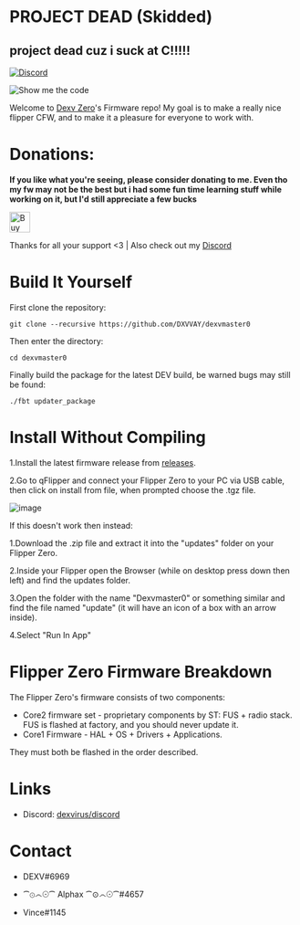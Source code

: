 # PROJECT DEAD (Skidded) 
## project dead cuz i suck at C!!!!!

[![Discord](https://img.shields.io/discord/975068703559409685?label=&logo=discord&logoColor=ffffff&color=7389D8&labelColor=6A7EC2)](https://discord.gg/sxrHZbUP6B)

![Show me the code](https://user-images.githubusercontent.com/89728480/209841676-33fb8152-d2ea-4039-a847-c03d1037fa3d.png)

Welcome to [Dexv Zero](https://discord.gg/dexvirus)'s Firmware repo!
My goal is to make a really nice flipper CFW, and to make it a pleasure for everyone to work with.

# Donations: 
**If you like what you're seeing, please consider donating to me. Even tho my fw may not be the best but i had some fun time learning stuff while working on it, but I'd still appreciate a few bucks**

<a href='https://ko-fi.com/N4N7I2HJC' target='_blank'><img height='36' style='border:0px;height:36px;' src='https://storage.ko-fi.com/cdn/brandasset/kofi_button_dark.png' border='0' alt='Buy Me a Coff at ko-fi.com' /></a>

Thanks for all your support <3 | Also check out my [Discord](https://discord.gg/sxrHZbUP6B)

# Build It Yourself

First clone the repository: 
```shell
git clone --recursive https://github.com/DXVVAY/dexvmaster0
```
Then enter the directory:
```shell
cd dexvmaster0
```
Finally build the package for the latest DEV build, be warned bugs may still be found:
```shell
./fbt updater_package
```

# Install Without Compiling

1.Install the latest firmware release from [releases](https://github.com/DXVVAY/Dexvmaster0/releases).

2.Go to qFlipper and connect your Flipper Zero to your PC via USB cable, then click on install from file, when prompted choose the .tgz file.

![image](https://user-images.githubusercontent.com/89728480/209699196-d8eedef0-6fe8-4c80-b151-b52847876466.png)

If this doesn't work then instead:

1.Download the .zip file and extract it into the "updates" folder on your Flipper Zero.

2.Inside your Flipper open the Browser (while on desktop press down then left) and find the updates folder.

3.Open the folder with the name "Dexvmaster0" or something similar and find the file named "update" (it will have an icon of a box with an arrow inside).

4.Select "Run In App"

# Flipper Zero Firmware Breakdown

The Flipper Zero's firmware consists of two components:

- Core2 firmware set - proprietary components by ST: FUS + radio stack. FUS is flashed at factory, and you should never update it.
- Core1 Firmware - HAL + OS + Drivers + Applications.

They must both be flashed in the order described.

# Links

* Discord: [dexvirus/discord](https://discord.gg/sxrHZbUP6B)

# Contact

* DEXV#6969

* ⁀⊙෴☉⁀  Alphax  ⁀⊙෴☉⁀#4657

* Vince#1145


<!-- The machine is now active. Recovery protocol initiated. Please stand by! -->
